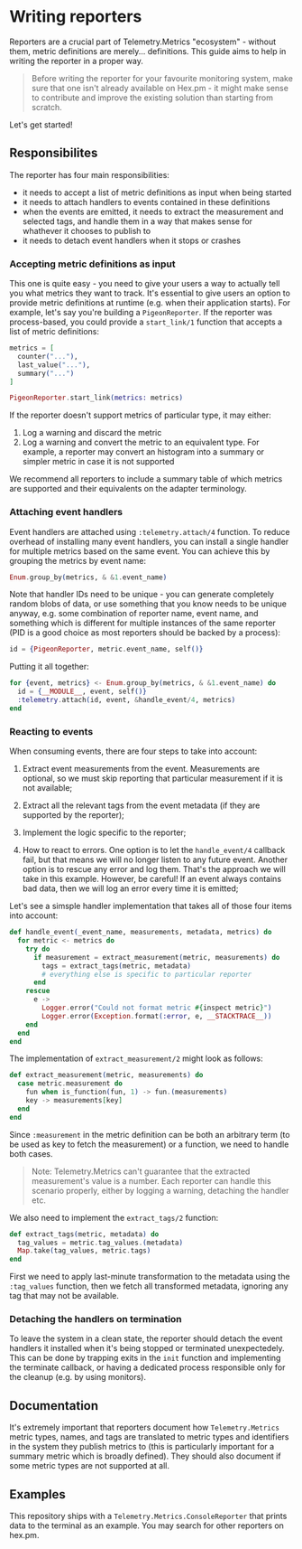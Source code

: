 # Writing reporters

Reporters are a crucial part of Telemetry.Metrics "ecosystem" - without them, metric definitions
are merely... definitions. This guide aims to help in writing the reporter in a proper way.

> Before writing the reporter for your favourite monitoring system, make sure that one isn't
> already available on Hex.pm - it might make sense to contribute and improve the existing solution
> than starting from scratch.

Let's get started!

## Responsibilites

The reporter has four main responsibilities:

- it needs to accept a list of metric definitions as input when being started
- it needs to attach handlers to events contained in these definitions
- when the events are emitted, it needs to extract the measurement and selected tags, and handle
  them in a way that makes sense for whathever it chooses to publish to
- it needs to detach event handlers when it stops or crashes

### Accepting metric definitions as input

This one is quite easy - you need to give your users a way to actually tell you what metrics they
want to track. It's essential to give users an option to provide metric definitions at runtime
(e.g. when their application starts). For example, let's say you're building a `PigeonReporter`.
If the reporter was process-based, you could provide a `start_link/1` function that accepts a list
of metric definitions:

```elixir
metrics = [
  counter("..."),
  last_value("..."),
  summary("...")
]

PigeonReporter.start_link(metrics: metrics)
```

If the reporter doesn't support metrics of particular type, it may either:

  1. Log a warning and discard the metric
  2. Log a warning and convert the metric to an equivalent type. For example, a reporter may convert an histogram into a summary or simpler metric in case it is not supported

We recommend all reporters to include a summary table of which metrics are supported and their equivalents on the adapter terminology.

### Attaching event handlers

Event handlers are attached using `:telemetry.attach/4` function. To reduce overhead of installing
many event handlers, you can install a single handler for multiple metrics based on the same event. You can achieve this by grouping the metrics by event name:

```elixir
Enum.group_by(metrics, & &1.event_name)
```

Note that handler IDs need to be unique - you can generate completely random blobs of data, or use
something that you know needs to be unique anyway, e.g. some combination of reporter name,
event name, and something which is different for multiple instances of the same reporter (PID is a
good choice as most reporters should be backed by a process):

```elixir
id = {PigeonReporter, metric.event_name, self()}
```

Putting it all together:

```elixir
for {event, metrics} <- Enum.group_by(metrics, & &1.event_name) do
  id = {__MODULE__, event, self()}
  :telemetry.attach(id, event, &handle_event/4, metrics)
end
```

### Reacting to events

When consuming events, there are four steps to take into account:

1. Extract event measurements from the event. Measurements are optional, so we must skip reporting that particular measurement if it is not available;

2. Extract all the relevant tags from the event metadata (if they are supported by the reporter);

3. Implement the logic specific to the reporter;

4. How to react to errors. One option is to let the `handle_event/4` callback fail, but that means we will no longer listen to any future event. Another option is to rescue any error and log them. That's the approach we will take in this example. However, be careful! If an event always contains bad data, then we will log an error every time it is emitted;

Let's see a simsple handler implementation that takes all of those four items into account:

```elixir
def handle_event(_event_name, measurements, metadata, metrics) do
  for metric <- metrics do
    try do
      if measurement = extract_measurement(metric, measurements) do
        tags = extract_tags(metric, metadata)
        # everything else is specific to particular reporter
      end
    rescue
      e ->
        Logger.error("Could not format metric #{inspect metric}")
        Logger.error(Exception.format(:error, e, __STACKTRACE__))
    end
  end
end
```

The implementation of `extract_measurement/2` might look as follows:

```elixir
def extract_measurement(metric, measurements) do
  case metric.measurement do
    fun when is_function(fun, 1) -> fun.(measurements)
    key -> measurements[key]
  end
end
```

Since `:measurement` in the metric definition can be both an arbitrary term (to be used as key to fetch the measurement) or a function, we need to handle both cases.

> Note: Telemetry.Metrics can't guarantee that the extracted measurement's value is a number. Each
> reporter can handle this scenario properly, either by logging a warning, detaching the handler etc.

We also need to implement the `extract_tags/2` function:

```elixir
def extract_tags(metric, metadata) do
  tag_values = metric.tag_values.(metadata)
  Map.take(tag_values, metric.tags)
end
```

First we need to apply last-minute transformation to the metadata using the `:tag_values` function,
then we fetch all transformed metadata, ignoring any tag that may not be available.

### Detaching the handlers on termination

To leave the system in a clean state, the reporter should detach the event handlers it installed
when it's being stopped or terminated unexpectedely. This can be done by trapping exits in the
`init` function and implementing the terminate callback, or having a dedicated process responsible
only for the cleanup (e.g. by using monitors).

## Documentation

It's extremely important that reporters document how `Telemetry.Metrics` metric types, names,
and tags are translated to metric types and identifiers in the system they publish metrics to
(this is particularly important for a summary metric which is broadly defined). They should also
document if some metric types are not supported at all.

## Examples

This repository ships with a `Telemetry.Metrics.ConsoleReporter` that prints data to the terminal as an example. You may search for other reporters on hex.pm.
